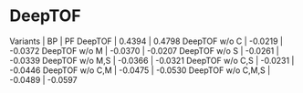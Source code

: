 # DeepTOF

Variants | BP | PF
DeepTOF  | 0.4394 | 0.4798
DeepTOF w/o C | -0.0219 | -0.0372
DeepTOF w/o M | -0.0370 | -0.0207
DeepTOF w/o S | -0.0261 | -0.0339
DeepTOF w/o M,S | -0.0366 | -0.0321
DeepTOF w/o C,S | -0.0231 | -0.0446
DeepTOF w/o C,M | -0.0475 | -0.0530
DeepTOF w/o C,M,S | -0.0489 | -0.0597
